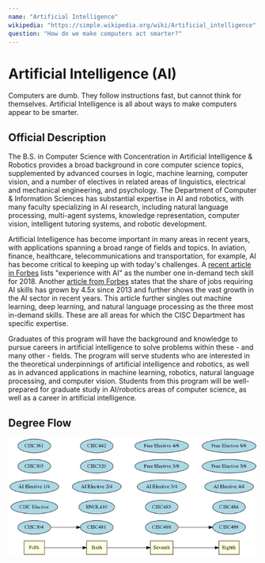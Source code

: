 ```yaml
---
name: "Artificial Intelligence"
wikipedia: "https://simple.wikipedia.org/wiki/Artificial_intelligence"
question: "How do we make computers act smarter?"
---
```


# Artificial Intelligence (AI)

Computers are dumb. They follow instructions fast, but cannot think for themselves. Artificial Intelligence is all about ways to make computers appear to be smarter.

## Official Description

The B.S. in Computer Science with Concentration in Artificial Intelligence & Robotics provides a broad background in core computer science topics, supplemented by advanced courses in logic, machine learning, computer vision, and a number of electives in related areas of linguistics, electrical and mechanical engineering, and psychology. The Department of Computer & Information Sciences has substantial expertise in AI and robotics, with many faculty specializing in AI research, including natural language processing, multi-agent systems, knowledge representation, computer vision, intelligent tutoring systems, and robotic development.

Artificial Intelligence has become important in many areas in recent years, with applications spanning a broad range of fields and topics. In aviation, finance, healthcare, telecommunications and transportation, for example, AI has become critical to keeping up with today's challenges. A [recent article in Forbes](https://www.forbes.com/sites/forbestechcouncil/2017/12/21/13-top-techskills-in-high-demand-for-2018) lists "experience with AI" as the number one in-demand tech skill for 2018. Another [article from Forbes](https://www.forbes.com/sites/louiscolumbus/2018/01/12/10-chartsthat-will-change-your-perspective-on-artificial-intelligences-growth) states that the share of jobs requiring AI skills has grown by 4.5x since 2013 and further shows the vast growth in the AI sector in recent years. This article further singles out machine learning, deep learning, and natural language processing as the three most in-demand skills. These are all areas for which the CISC Department has specific expertise.

Graduates of this program will have the background and knowledge to pursue careers in artificial intelligence to solve problems within these - and many other - fields. The program will serve students who are interested in the theoretical underpinnings of artificial intelligence and robotics, as well as in advanced applications in machine learning, robotics, natural language processing, and computer vision. Students from this program will be well-prepared for graduate study in AI/robotics areas of computer science, as well as a career in artificial intelligence.

## Degree Flow

![../images/cs_ai.png](../images/cs_ai.png)

